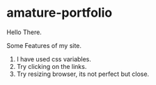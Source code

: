 # amature-portfolio

Hello There.

Some Features of my site.

1. I have used css variables.
2. Try clicking on the links.
3. Try resizing browser, its not perfect but close.
